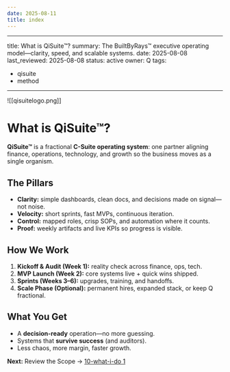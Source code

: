 ```yaml
---
date: 2025-08-11
title: index
---
```

---
title: What is QiSuite™?
summary: The BuiltByRays™ executive operating model—clarity, speed, and scalable systems.
date: 2025-08-08
last_reviewed: 2025-08-08
status: active
owner: Q
tags:
- qisuite
- method
---
![[qisuitelogo.png]]
# What is QiSuite™?

**QiSuite™** is a fractional **C-Suite operating system**: one partner aligning finance, operations, technology, and growth so the business moves as a single organism.

## The Pillars
- **Clarity:** simple dashboards, clean docs, and decisions made on signal—not noise.  
- **Velocity:** short sprints, fast MVPs, continuous iteration.  
- **Control:** mapped roles, crisp SOPs, and automation where it counts.  
- **Proof:** weekly artifacts and live KPIs so progress is visible.

## How We Work
1. **Kickoff & Audit (Week 1):** reality check across finance, ops, tech.  
2. **MVP Launch (Week 2):** core systems live + quick wins shipped.  
3. **Sprints (Weeks 3–6):** upgrades, training, and handoffs.  
4. **Scale Phase (Optional):** permanent hires, expanded stack, or keep Q fractional.

## What You Get
- A **decision-ready** operation—no more guessing.  
- Systems that **survive success** (and auditors).  
- Less chaos, more margin, faster growth.

**Next:** Review the Scope → [10-what-i-do 1](10-what-i-do%201.md)
